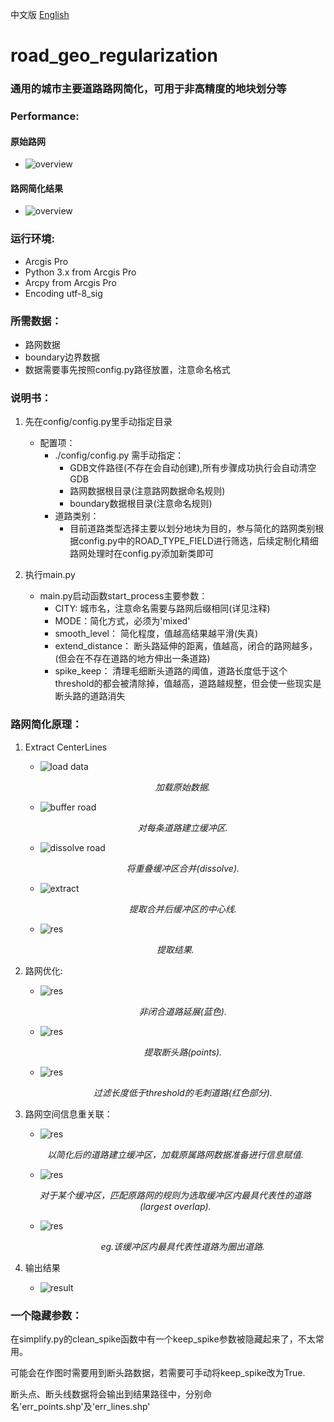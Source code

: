 中文版              [English](./en.md)     
# road_geo_regularization
### 通用的城市主要道路路网简化，可用于非高精度的地块划分等

### Performance:
#### 原始路网
- ![overview](./img/micro_raw.jpg)
#### 路网简化结果
- ![overview](./img/micro_processed.jpg)


### 运行环境:
- Arcgis Pro
- Python 3.x from Arcgis Pro 
- Arcpy from Arcgis Pro
- Encoding utf-8_sig

### 所需数据：
- 路网数据
- boundary边界数据
- 数据需要事先按照config.py路径放置，注意命名格式

### 说明书：
1. 先在config/config.py里手动指定目录
    - 配置项：
        - ./config/config.py 需手动指定：
            - GDB文件路径(不存在会自动创建),所有步骤成功执行会自动清空GDB
            - 路网数据根目录(注意路网数据命名规则)
            - boundary数据根目录(注意命名规则)
        - 道路类别：
            - 目前道路类型选择主要以划分地块为目的，参与简化的路网类别根据config.py中的ROAD_TYPE_FIELD进行筛选，后续定制化精细路网处理时在config.py添加新类即可

2. 执行main.py
    - main.py启动函数start_process主要参数：
        - CITY: 城市名，注意命名需要与路网后缀相同(详见注释)
        - MODE：简化方式，必须为'mixed'
        - smooth_level： 简化程度，值越高结果越平滑(失真)
        - extend_distance： 断头路延伸的距离，值越高，闭合的路网越多，(但会在不存在道路的地方伸出一条道路)
        - spike_keep： 清理毛细断头道路的阈值，道路长度低于这个threshold的都会被清除掉，值越高，道路越规整，但会使一些现实是断头路的道路消失

### 路网简化原理：
1.  Extract CenterLines
    - ![load data](./img/process/load.jpg)
        <p align="center">
                <i>加载原始数据.</i>
        </p>
    - ![buffer road](./img/process/buffer.jpg)
        <p align="center">
            <i>对每条道路建立缓冲区.</i>
        </p>
    - ![dissolve road](./img/process/dissolve.jpg)
        <p align="center">
            <i>将重叠缓冲区合并(dissolve).</i>
        </p>
    - ![ extract ](./img/process/extract.jpg)
        <p align="center">
            <i>提取合并后缓冲区的中心线.</i>
        </p>
    - ![ res ](./img/process/step1res.jpg)
    <p align="center">
        <i>提取结果.</i>
    </p>
2.  路网优化:
    - ![ res ](./img/process/extend.jpg)
        <p align="center">
            <i>非闭合道路延展(蓝色).</i>
        </p>
    - ![ res ](./img/process/spikep.jpg)
        <p align="center">
            <i>提取断头路(points).</i>
        </p>    
    - ![ res ](./img/process/threshold.jpg)
            <p align="center">
                <i>过滤长度低于threshold的毛刺道路(红色部分).</i>
            </p>                 
3.  路网空间信息重关联：
    - ![ res ](./img/process/getinfo.jpg)
    <p align="center">
        <i>以简化后的道路建立缓冲区，加载原属路网数据准备进行信息赋值.</i>
    </p>
    
    - ![ res ](./img/process/sjoinprinc.jpg)
    <p align="center">
        <i>对于某个缓冲区，匹配原路网的规则为选取缓冲区内最具代表性的道路(largest overlap).</i>
    </p>
    
    - ![ res ](./img/process/sjoinprinc_2.jpg)
        <p align="center">
        <i>eg.该缓冲区内最具代表性道路为圈出道路.</i>
    </p>
4.  输出结果
    - ![result](./img/process/res.jpg)


### 一个隐藏参数：
在simplify.py的clean_spike函数中有一个keep_spike参数被隐藏起来了，不太常用。

可能会在作图时需要用到断头路数据，若需要可手动将keep_spike改为True.

断头点、断头线数据将会输出到结果路径中，分别命名'err_points.shp'及'err_lines.shp'